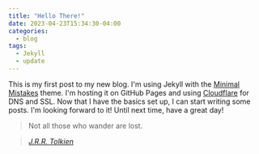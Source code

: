 ```yaml
---
title: "Hello There!"
date: 2023-04-23T15:34:30-04:00
categories:
  - blog
tags:
  - Jekyll
  - update
---
```


This is my first post to my new blog. I'm using Jekyll with the [Minimal Mistakes](https://mmistakes.github.io/minimal-mistakes/) theme. I'm hosting it on GitHub Pages and using [Cloudflare](https://www.cloudflare.com/) for DNS and SSL. Now that I have the basics set up, I can start writing some posts. I'm looking forward to it! Until next time, have a great day!

> Not all those who wander are lost.
  
> <cite><a href="https://www.brainyquote.com/quotes/j_r_r_tolkien_101490">J.R.R. Tolkien</a></cite>
